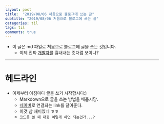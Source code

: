 ```yaml
---
layout: post
title:  "2019/08/06 처음으로 블로그에 쓰는 글"
subtitle: "2019/08/06 처음으로 블로그에 쓰는 글"
categories: til
tags: til
comments: true
---
```


- 이 글은 md 파일로 처음으로 블로그에 글을 쓰는 것입니다.
	- 이제 진짜 [개발자](https://github.com/traveler-Ahn)를 흉내내는 것처럼 보이나?

---

# 헤드라인
- 이제부터 아침마다 글을 쓰기 시작합시다:)
	- Markdown으로 글을 쓰는 방법을 배웁시당.
	- [네이버](https://naver.com)로 연결되는 link를 달아준다.
	- 이것 참 재미있네 ㅎㅎ 
	- ```코드를 쓸 때 대충 이렇게 하면 되는건가...?```
